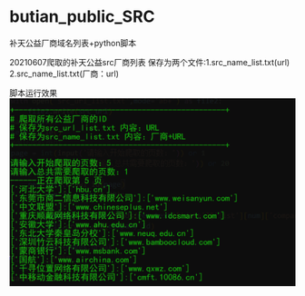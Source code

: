 # butian_public_SRC
补天公益厂商域名列表+python脚本

20210607爬取的补天公益src厂商列表
保存为两个文件:1.src_name_list.txt(url) 2.src_name_list.txt(厂商：url)

脚本运行效果
![](爬取示例图.png)
